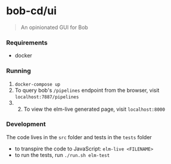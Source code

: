 # bob-cd/ui
> An opinionated GUI for Bob

### Requirements 
- docker

### Running
1. `docker-compose up` 
2. To query bob's `/pipelines` endpoint from the browser, visit `localhost:7887/pipelines`
3. 2. To view the elm-live generated page, visit `localhost:8000`

### Development
The code lives in the `src` folder and tests in the `tests` folder 
- to transpire the code to JavaScript: `elm-live <FILENAME>`
- to run the tests, run `./run.sh elm-test`
